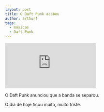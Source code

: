 ```yaml
---
layout: post
title: O Daft Punk acabou
author: arthurf
tags:
  - músicas
  - Daft Punk
---
```


<iframe class="full-width" src="https://www.youtube-nocookie.com/embed/DuDX6wNfjqc" frameborder="0" allow="accelerometer; autoplay; clipboard-write; encrypted-media; gyroscope; picture-in-picture" allowfullscreen></iframe>

O Daft Punk anunciou que a banda se separou.

O dia de hoje ficou muito, muito triste.

